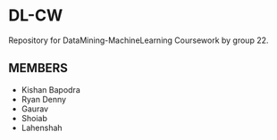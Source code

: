 # DL-CW

Repository for DataMining-MachineLearning Coursework by group 22.

## MEMBERS

- Kishan Bapodra
- Ryan Denny
- Gaurav
- Shoiab
- Lahenshah